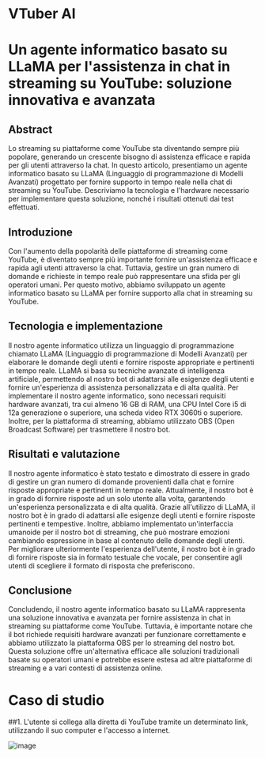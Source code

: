 # VTuber AI

# Un agente informatico basato su LLaMA per l'assistenza in chat in streaming su YouTube: soluzione innovativa e avanzata

## Abstract

Lo streaming su piattaforme come YouTube sta diventando sempre più popolare, generando un crescente bisogno di assistenza efficace e rapida per gli utenti attraverso la chat. In questo articolo, presentiamo un agente informatico basato su LLaMA (Linguaggio di programmazione di Modelli Avanzati) progettato per fornire supporto in tempo reale nella chat di streaming su YouTube. Descriviamo la tecnologia e l'hardware necessario per implementare questa soluzione, nonché i risultati ottenuti dai test effettuati.

## Introduzione

Con l'aumento della popolarità delle piattaforme di streaming come YouTube, è diventato sempre più importante fornire un'assistenza efficace e rapida agli utenti attraverso la chat. Tuttavia, gestire un gran numero di domande e richieste in tempo reale può rappresentare una sfida per gli operatori umani. Per questo motivo, abbiamo sviluppato un agente informatico basato su LLaMA per fornire supporto alla chat in streaming su YouTube.

## Tecnologia e implementazione

Il nostro agente informatico utilizza un linguaggio di programmazione chiamato LLaMA (Linguaggio di programmazione di Modelli Avanzati) per elaborare le domande degli utenti e fornire risposte appropriate e pertinenti in tempo reale. LLaMA si basa su tecniche avanzate di intelligenza artificiale, permettendo al nostro bot di adattarsi alle esigenze degli utenti e fornire un'esperienza di assistenza personalizzata e di alta qualità.
Per implementare il nostro agente informatico, sono necessari requisiti hardware avanzati, tra cui almeno 16 GB di RAM, una CPU Intel Core i5 di 12a generazione o superiore, una scheda video RTX 3060ti o superiore. Inoltre, per la piattaforma di streaming, abbiamo utilizzato OBS (Open Broadcast Software) per trasmettere il nostro bot.

## Risultati e valutazione

Il nostro agente informatico è stato testato e dimostrato di essere in grado di gestire un gran numero di domande provenienti dalla chat e fornire risposte appropriate e pertinenti in tempo reale. Attualmente, il nostro bot è in grado di fornire risposte ad un solo utente alla volta, garantendo un'esperienza personalizzata e di alta qualità. 
Grazie all'utilizzo di LLaMA, il nostro bot è in grado di adattarsi alle esigenze degli utenti e fornire risposte pertinenti e tempestive. Inoltre, abbiamo implementato un'interfaccia umanoide per il nostro bot di streaming, che può mostrare emozioni cambiando espressione in base al contenuto delle domande degli utenti. 
Per migliorare ulteriormente l'esperienza dell'utente, il nostro bot è in grado di fornire risposte sia in formato testuale che vocale, per consentire agli utenti di scegliere il formato di risposta che preferiscono. 

## Conclusione

Concludendo, il nostro agente informatico basato su LLaMA rappresenta una soluzione innovativa e avanzata per fornire assistenza in chat in streaming su piattaforme come YouTube. Tuttavia, è importante notare che il bot richiede requisiti hardware avanzati per funzionare correttamente e abbiamo utilizzato la piattaforma OBS per lo streaming del nostro bot. Questa soluzione offre un'alternativa efficace alle soluzioni tradizionali basate su operatori umani e potrebbe essere estesa ad altre piattaforme di streaming e a vari contesti di assistenza online.


# Caso di studio

##1. L'utente si collega alla diretta di YouTube tramite un determinato link, utilizzando il suo computer e l'accesso a internet.

![image](https://user-images.githubusercontent.com/48321178/231802524-8d4278ff-eae6-4ad6-a936-b11b7aecb8c0.png)


